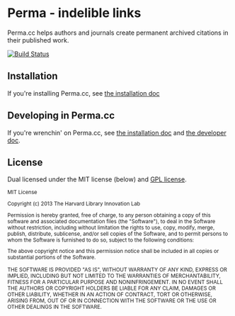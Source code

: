 Perma - indelible links
=====

Perma.cc helps authors and journals create permanent archived citations in their published work.


[![Build Status](https://travis-ci.org/harvard-lil/perma.png?branch=develop)](https://travis-ci.org/harvard-lil/perma)


## Installation

If you're installing Perma.cc, see [the installation doc](https://github.com/harvard-lil/perma/blob/develop/install.md)

## Developing in Perma.cc

If you're wrenchin' on Perma.cc, see [the installation doc](https://github.com/harvard-lil/perma/blob/develop/install.md) and [the developer doc](https://github.com/harvard-lil/perma/blob/develop/developer.md).

## License

Dual licensed under the MIT license (below) and [GPL license](http://www.gnu.org/licenses/gpl-3.0.html).

<small>
MIT License

Copyright (c) 2013 The Harvard Library Innovation Lab

Permission is hereby granted, free of charge, to any person obtaining a copy of this software and associated documentation files (the "Software"), to deal in the Software without restriction, including without limitation the rights to use, copy, modify, merge, publish, distribute, sublicense, and/or sell copies of the Software, and to permit persons to whom the Software is furnished to do so, subject to the following conditions:

The above copyright notice and this permission notice shall be included in all copies or substantial portions of the Software.

THE SOFTWARE IS PROVIDED "AS IS", WITHOUT WARRANTY OF ANY KIND, EXPRESS OR IMPLIED, INCLUDING BUT NOT LIMITED TO THE WARRANTIES OF MERCHANTABILITY, FITNESS FOR A PARTICULAR PURPOSE AND NONINFRINGEMENT. IN NO EVENT SHALL THE AUTHORS OR COPYRIGHT HOLDERS BE LIABLE FOR ANY CLAIM, DAMAGES OR OTHER LIABILITY, WHETHER IN AN ACTION OF CONTRACT, TORT OR OTHERWISE, ARISING FROM, OUT OF OR IN CONNECTION WITH THE SOFTWARE OR THE USE OR OTHER DEALINGS IN THE SOFTWARE.
</small>
